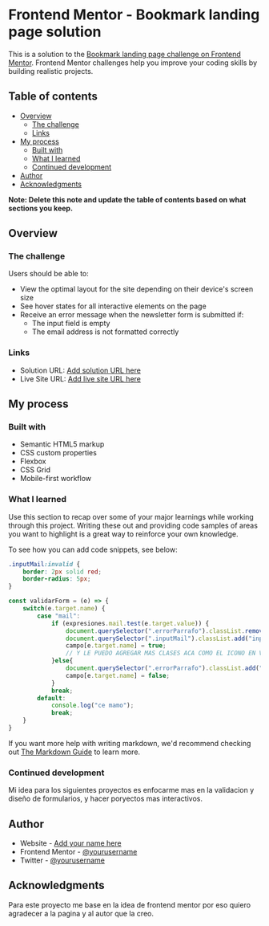 # Frontend Mentor - Bookmark landing page solution

This is a solution to the [Bookmark landing page challenge on Frontend Mentor](https://www.frontendmentor.io/challenges/bookmark-landing-page-5d0b588a9edda32581d29158). Frontend Mentor challenges help you improve your coding skills by building realistic projects. 

## Table of contents

- [Overview](#overview)
  - [The challenge](#the-challenge)
  - [Links](#links)
- [My process](#my-process)
  - [Built with](#built-with)
  - [What I learned](#what-i-learned)
  - [Continued development](#continued-development)
- [Author](#author)
- [Acknowledgments](#acknowledgments)

**Note: Delete this note and update the table of contents based on what sections you keep.**

## Overview

### The challenge

Users should be able to:

- View the optimal layout for the site depending on their device's screen size
- See hover states for all interactive elements on the page
- Receive an error message when the newsletter form is submitted if:
  - The input field is empty
  - The email address is not formatted correctly

### Links

- Solution URL: [Add solution URL here](https://your-solution-url.com)
- Live Site URL: [Add live site URL here](https://zen-joliot-80ad4f.netlify.app/#)

## My process

### Built with

- Semantic HTML5 markup
- CSS custom properties
- Flexbox
- CSS Grid
- Mobile-first workflow

### What I learned

Use this section to recap over some of your major learnings while working through this project. Writing these out and providing code samples of areas you want to highlight is a great way to reinforce your own knowledge.

To see how you can add code snippets, see below:

```css
.inputMail:invalid {
    border: 2px solid red;
    border-radius: 5px;
}
```
```js
const validarForm = (e) => {
    switch(e.target.name) {
        case "mail":
            if (expresiones.mail.test(e.target.value)) {
                document.querySelector(".errorParrafo").classList.remove("active");
                document.querySelector(".inputMail").classList.add("inputMailValido");
                campo[e.target.name] = true;
                // Y LE PUEDO AGREGAR MAS CLASES ACA COMO EL ICONO EN VERDE DE QUE LA INFO ESTA OKEY 
            }else{
                document.querySelector(".errorParrafo").classList.add("active")
                campo[e.target.name] = false;
            }
            break;
        default:
            console.log("ce mamo");
            break;
    }
}
```

If you want more help with writing markdown, we'd recommend checking out [The Markdown Guide](https://www.markdownguide.org/) to learn more.



### Continued development

Mi idea para los siguientes proyectos es enfocarme mas en la validacion y diseño de formularios, y hacer poryectos mas interactivos.


## Author

- Website - [Add your name here](https://www.your-site.com)
- Frontend Mentor - [@yourusername](https://www.frontendmentor.io/challenges/easybank-landing-page-WaUhkoDN)
- Twitter - [@yourusername](https://www.twitter.com/yourusername)


## Acknowledgments

Para este proyecto me base en la idea de frontend mentor por eso quiero agradecer a la pagina y al autor que la creo.

